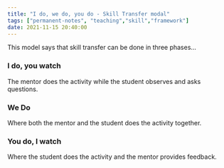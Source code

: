 ```yaml
---
title: "I do, we do, you do - Skill Transfer modal"
tags: ["permanent-notes", "teaching","skill","framework"]
date: 2021-11-15 20:40:00
---
```


This model says that skill transfer can be done in three phases...

### I do, you watch

The mentor does the activity while the student observes and asks questions.

### We Do

Where both the mentor and the student does the activity together.

### You do, I watch

Where the student does the activity and the mentor provides feedback.

